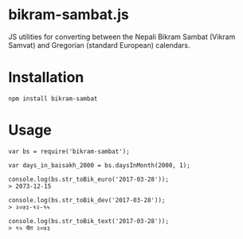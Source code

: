 bikram-sambat.js
================

JS utilities for converting between the Nepali Bikram Sambat (Vikram Samvat) and Gregorian (standard European) calendars.

# Installation

	npm install bikram-sambat

# Usage

	var bs = require('bikram-sambat');

	var days_in_baisakh_2000 = bs.daysInMonth(2000, 1);

	console.log(bs.str_toBik_euro('2017-03-28'));
	> 2073-12-15

	console.log(bs.str_toBik_dev('2017-03-28'));
	> २०७३-१२-१५

	console.log(bs.str_toBik_text('2017-03-28'));
	> १५ चैत २०७३
